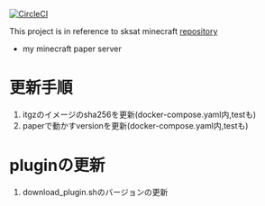 [![CircleCI](https://dl.circleci.com/status-badge/img/gh/dairin007/mc_paper_server/tree/master.svg?style=svg)](https://dl.circleci.com/status-badge/redirect/gh/dairin007/mc_paper_server/tree/master)

This project is in reference to sksat minecraft [repository](https://github.com/sksat/mc.yohane.su)

- my minecraft paper server

# 更新手順
1. itgzのイメージのsha256を更新(docker-compose.yaml内,testも)
2. paperで動かすversionを更新(docker-compose.yaml内,testも)

# pluginの更新
1. download_plugin.shのバージョンの更新
